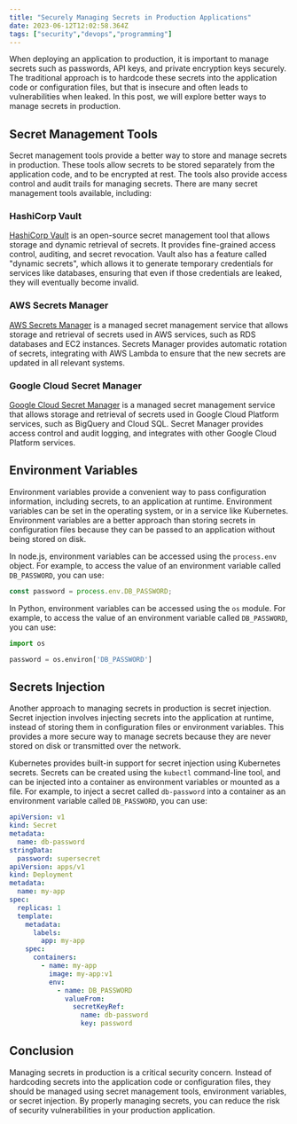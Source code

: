 ```yaml
---
title: "Securely Managing Secrets in Production Applications"
date: 2023-06-12T12:02:58.364Z
tags: ["security","devops","programming"]
---
```




When deploying an application to production, it is important to manage secrets such as passwords, API keys, and private encryption keys securely. The traditional approach is to hardcode these secrets into the application code or configuration files, but that is insecure and often leads to vulnerabilities when leaked. In this post, we will explore better ways to manage secrets in production.

## Secret Management Tools

Secret management tools provide a better way to store and manage secrets in production. These tools allow secrets to be stored separately from the application code, and to be encrypted at rest. The tools also provide access control and audit trails for managing secrets. There are many secret management tools available, including:

### HashiCorp Vault

[HashiCorp Vault](https://www.vaultproject.io/) is an open-source secret management tool that allows storage and dynamic retrieval of secrets. It provides fine-grained access control, auditing, and secret revocation. Vault also has a feature called "dynamic secrets", which allows it to generate temporary credentials for services like databases, ensuring that even if those credentials are leaked, they will eventually become invalid.

### AWS Secrets Manager

[AWS Secrets Manager](https://aws.amazon.com/secrets-manager/) is a managed secret management service that allows storage and retrieval of secrets used in AWS services, such as RDS databases and EC2 instances. Secrets Manager provides automatic rotation of secrets, integrating with AWS Lambda to ensure that the new secrets are updated in all relevant systems.

### Google Cloud Secret Manager

[Google Cloud Secret Manager](https://cloud.google.com/secret-manager) is a managed secret management service that allows storage and retrieval of secrets used in Google Cloud Platform services, such as BigQuery and Cloud SQL. Secret Manager provides access control and audit logging, and integrates with other Google Cloud Platform services.

## Environment Variables

Environment variables provide a convenient way to pass configuration information, including secrets, to an application at runtime. Environment variables can be set in the operating system, or in a service like Kubernetes. Environment variables are a better approach than storing secrets in configuration files because they can be passed to an application without being stored on disk.

In node.js, environment variables can be accessed using the `process.env` object. For example, to access the value of an environment variable called `DB_PASSWORD`, you can use:

```javascript
const password = process.env.DB_PASSWORD;
```

In Python, environment variables can be accessed using the `os` module. For example, to access the value of an environment variable called `DB_PASSWORD`, you can use:

```python
import os

password = os.environ['DB_PASSWORD']
```

## Secrets Injection

Another approach to managing secrets in production is secret injection. Secret injection involves injecting secrets into the application at runtime, instead of storing them in configuration files or environment variables. This provides a more secure way to manage secrets because they are never stored on disk or transmitted over the network.

Kubernetes provides built-in support for secret injection using Kubernetes secrets. Secrets can be created using the `kubectl` command-line tool, and can be injected into a container as environment variables or mounted as a file. For example, to inject a secret called `db-password` into a container as an environment variable called `DB_PASSWORD`, you can use:

```yaml
apiVersion: v1
kind: Secret
metadata:
  name: db-password
stringData:
  password: supersecret
apiVersion: apps/v1
kind: Deployment
metadata:
  name: my-app
spec:
  replicas: 1
  template:
    metadata:
      labels:
        app: my-app
    spec:
      containers:
        - name: my-app
          image: my-app:v1
          env:
            - name: DB_PASSWORD
              valueFrom:
                secretKeyRef:
                  name: db-password
                  key: password
```

## Conclusion

Managing secrets in production is a critical security concern. Instead of hardcoding secrets into the application code or configuration files, they should be managed using secret management tools, environment variables, or secret injection. By properly managing secrets, you can reduce the risk of security vulnerabilities in your production application.